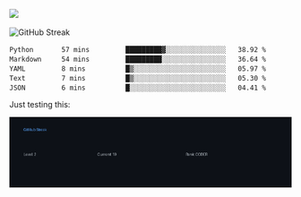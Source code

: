 ![](http://github-profile-summary-cards.vercel.app/api/cards/profile-details?username=sivori&theme=nightowl)

<!-- <a href="https://git.io/streak-stats"><img src="https://streak-stats.demolab.com?user=sivori&theme=nightowl&card_width=700&card_height=200" alt="GitHub Streak" /></a> -->

<img src="https://streak-stats.demolab.com?user=sivori" alt="GitHub Streak" /></a>

<!--START_SECTION:waka-->

```txt
Python       57 mins         █████████▓░░░░░░░░░░░░░░░   38.92 %
Markdown     54 mins         █████████░░░░░░░░░░░░░░░░   36.64 %
YAML         8 mins          █▒░░░░░░░░░░░░░░░░░░░░░░░   05.97 %
Text         7 mins          █▒░░░░░░░░░░░░░░░░░░░░░░░   05.30 %
JSON         6 mins          █░░░░░░░░░░░░░░░░░░░░░░░░   04.41 %
```

<!--END_SECTION:waka-->

Just testing this:

<!--START_SECTION:streak-->

![GitHub Streak](assets/streak.png)


<!--END_SECTION:streak-->
